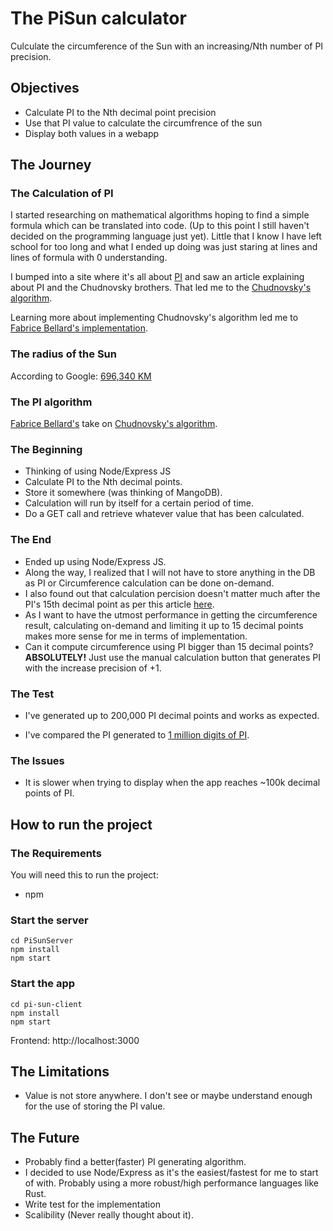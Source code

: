 # The PiSun calculator

Culculate the circumference of the Sun with an increasing/Nth number of PI precision.

## Objectives

* Calculate PI to the Nth decimal point precision
* Use that PI value to calculate the circumfrence of the sun
* Display both values in a webapp

## The Journey

### The Calculation of PI

I started researching on mathematical algorithms hoping to find a simple formula which can be translated into code. (Up to this point I still haven't decided on the programming language just yet). Little that I know I have left school for too long and what I ended up doing was just staring at lines and lines of formula with 0 understanding.

I bumped into a site where it's all about [PI](https://www.piday.org/learn-about-pi/) and saw an article explaining about PI and the Chudnovsky brothers. That led me to the [Chudnovsky's algorithm](https://en.wikipedia.org/wiki/Chudnovsky_algorithm).

Learning more about implementing Chudnovsky's algorithm led me to [Fabrice Bellard's implementation](https://bellard.org/quickjs/pi.html). 

### The radius of the Sun

According to Google: [696,340 KM](https://www.google.com/search?q=sun+radius&oq=sun+radius&aqs=chrome..69i57j0l7.1465j1j7&sourceid=chrome&ie=UTF-8)

### The PI algorithm

[Fabrice Bellard's](https://bellard.org/quickjs/pi.html) take on [Chudnovsky's algorithm](https://en.wikipedia.org/wiki/Chudnovsky_algorithm).

### The Beginning

* Thinking of using Node/Express JS
* Calculate PI to the Nth decimal points.
* Store it somewhere (was thinking of MangoDB).
* Calculation will run by itself for a certain period of time.
* Do a GET call and retrieve whatever value that has been calculated.

### The End

* Ended up using Node/Express JS.
* Along the way, I realized that I will not have to store anything in the DB as PI or Circumference calculation can be done on-demand.
* I also found out that calculation percision doesn't matter much after the PI's 15th decimal point as per this article [here](https://www.jpl.nasa.gov/edu/news/2016/3/16/how-many-decimals-of-pi-do-we-really-need/).
* As I want to have the utmost performance in getting the circumference result, calculating on-demand and limiting it up to 15 decimal points makes more sense for me in terms of implementation.
* Can it compute circumference using PI bigger than 15 decimal points? **ABSOLUTELY!** Just use the manual calculation button that generates PI with the increase precision of +1.

### The Test

* I've generated up to 200,000 PI decimal points and works as expected. 

* I've compared the PI generated to [1 million digits of PI](https://pi2e.ch/blog/2017/03/10/pi-digits-download/).

### The Issues

* It is slower when trying to display when the app reaches ~100k decimal points of PI.

## How to run the project

### The Requirements

You will need this to run the project:
* npm

### Start the server

```
cd PiSunServer
npm install
npm start
```

### Start the app

```
cd pi-sun-client
npm install
npm start
```

Frontend: http://localhost:3000

## The Limitations

* Value is not store anywhere. I don't see or maybe understand enough for the use of storing the PI value.

## The Future

* Probably find a better(faster) PI generating algorithm.
* I decided to use Node/Express as it's the easiest/fastest for me to start of with. Probably using a more robust/high performance languages like Rust.
* Write test for the implementation
* Scalibility (Never really thought about it).
